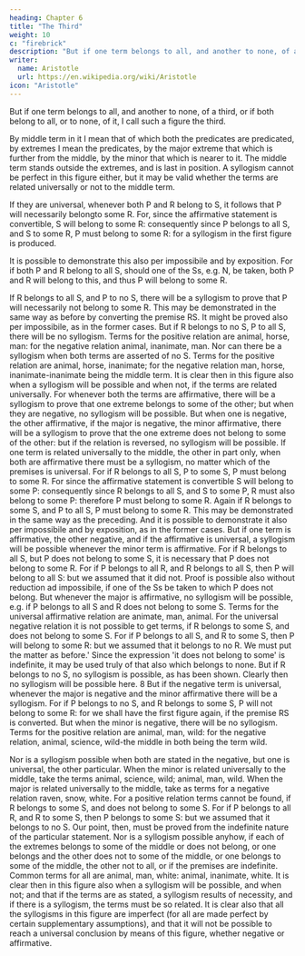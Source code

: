 ```yaml
---
heading: Chapter 6
title: "The Third"
weight: 10
c: "firebrick"
description: "But if one term belongs to all, and another to none, of a third, or if both belong to all, or to none, of it, I call such a figure the third."
writer:
  name: Aristotle 
  url: https://en.wikipedia.org/wiki/Aristotle
icon: "Aristotle"
---
```




But if one term belongs to all, and another to none, of a third, or if both belong to all, or to none, of it, I call such a figure the third.

By middle term in it I mean that of which both the predicates are predicated, by extremes I mean the predicates, by the major extreme that which is further from the middle, by the minor that which is nearer to it. The middle term stands outside the extremes, and is last in position. A syllogism cannot be perfect in this figure either, but it may be valid whether the terms are related universally or not to the middle term. 

If they are universal, whenever both P and R belong to S, it follows that P will necessarily belongto some R. For, since the affirmative statement is convertible, S will belong to some R: consequently since P belongs to all S, and S to some R, P must belong to some R: for a syllogism
in the first figure is produced.

It is possible to demonstrate this also per impossibile and by exposition. For if both P and R belong to all S, should one of the Ss, e.g. N, be taken, both P and
R will belong to this, and thus P will belong to some R.

If R belongs to all S, and P to no S, there will be a syllogism to prove that P will necessarily not belong to some R. This may be demonstrated in the same way as before by converting the
premise RS. It might be proved also per impossibile, as in the former cases. But if R belongs to
no S, P to all S, there will be no syllogism. Terms for the positive relation are animal, horse,
man: for the negative relation animal, inanimate, man.
Nor can there be a syllogism when both terms are asserted of no S. Terms for the positive
relation are animal, horse, inanimate; for the negative relation man, horse, inanimate-inanimate
being the middle term.
It is clear then in this figure also when a syllogism will be possible and when not, if the terms are
related universally. For whenever both the terms are affirmative, there will be a syllogism to
prove that one extreme belongs to some of the other; but when they are negative, no syllogism
will be possible. But when one is negative, the other affirmative, if the major is negative, the
minor affirmative, there will be a syllogism to prove that the one extreme does not belong to
some of the other: but if the relation is reversed, no syllogism will be possible. If one term is
related universally to the middle, the other in part only, when both are affirmative there must be
a syllogism, no matter which of the premises is universal. For if R belongs to all S, P to some S,
P must belong to some R. For since the affirmative statement is convertible S will belong to
some P: consequently since R belongs to all S, and S to some P, R must also belong to some P:
therefore P must belong to some R.
Again if R belongs to some S, and P to all S, P must belong to some R. This may be
demonstrated in the same way as the preceding. And it is possible to demonstrate it also per
impossibile and by exposition, as in the former cases. But if one term is affirmative, the other
negative, and if the affirmative is universal, a syllogism will be possible whenever the minor
term is affirmative. For if R belongs to all S, but P does not belong to some S, it is necessary that
P does not belong to some R. For if P belongs to all R, and R belongs to all S, then P will belong
to all S: but we assumed that it did not. Proof is possible also without reduction ad impossibile, if
one of the Ss be taken to which P does not belong.
But whenever the major is affirmative, no syllogism will be possible, e.g. if P belongs to all S
and R does not belong to some S. Terms for the universal affirmative relation are animate, man,
animal. For the universal negative relation it is not possible to get terms, if R belongs to some S,
and does not belong to some S. For if P belongs to all S, and R to some S, then P will belong to
some R: but we assumed that it belongs to no R. We must put the matter as before.' Since the
expression 'it does not belong to some' is indefinite, it may be used truly of that also which
belongs to none. But if R belongs to no S, no syllogism is possible, as has been shown. Clearly
then no syllogism will be possible here. 
8
But if the negative term is universal, whenever the major is negative and the minor affirmative
there will be a syllogism. For if P belongs to no S, and R belongs to some S, P will not belong to
some R: for we shall have the first figure again, if the premise RS is converted.
But when the minor is negative, there will be no syllogism. Terms for the positive relation are
animal, man, wild: for the negative relation, animal, science, wild-the middle in both being the
term wild.

Nor is a syllogism possible when both are stated in the negative, but one is universal, the other
particular. When the minor is related universally to the middle, take the terms animal, science,
wild; animal, man, wild. When the major is related universally to the middle, take as terms for a
negative relation raven, snow, white. For a positive relation terms cannot be found, if R belongs
to some S, and does not belong to some S. For if P belongs to all R, and R to some S, then P
belongs to some S: but we assumed that it belongs to no S. Our point, then, must be proved from
the indefinite nature of the particular statement.
Nor is a syllogism possible anyhow, if each of the extremes belongs to some of the middle or
does not belong, or one belongs and the other does not to some of the middle, or one belongs to
some of the middle, the other not to all, or if the premises are indefinite. Common terms for all
are animal, man, white: animal, inanimate, white.
It is clear then in this figure also when a syllogism will be possible, and when not; and that if the
terms are as stated, a syllogism results of necessity, and if there is a syllogism, the terms must be
so related. It is clear also that all the syllogisms in this figure are imperfect (for all are made
perfect by certain supplementary assumptions), and that it will not be possible to reach a
universal conclusion by means of this figure, whether negative or affirmative.


